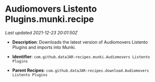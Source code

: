 # Audiomovers Listento Plugins.munki.recipe

_Last updated 2021-12-23 20:01:50Z_

- **Description**: Downloads the latest version of Audiomovers Listento Plugins and imports into Munki.

- **Identifier**: `com.github.dataJAR-recipes.munki.Audiomovers Listento Plugins`

- **Parent Recipes**: `com.github.dataJAR-recipes.download.Audiomovers Listento Plugins`
